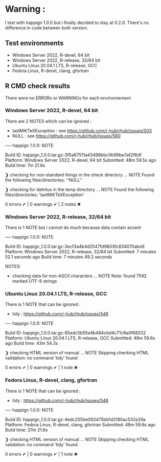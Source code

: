 # Warning :
   I test with happign 1.0.0 but i finally decided to stay at 0.2.0. There's 
no difference in code between both version.

## Test environments

* Windows Server 2022, R-devel, 64 bit
* Windows Server 2022, R-release, 32/64 bit
* Ubuntu Linux 20.04.1 LTS, R-release, GCC
* Fedora Linux, R-devel, clang, gfortran

## R CMD check results

There were no ERRORs or WARNINGs for each environnement

### Windows Server 2022, R-devel, 64 bit

There are 2 NOTES which can be ignored :
- lastMiKTeXException : see https://github.com/r-hub/rhub/issues/503
- NULL : see https://github.com/r-hub/rhub/issues/560

── happign 1.0.0: NOTE

  Build ID:   happign_1.0.0.tar.gz-3f5a67511a43498bbc0b99be7af2f6df
  Platform:   Windows Server 2022, R-devel, 64 bit
  Submitted:  48m 59.5s ago
  Build time: 7m 21.6s

❯ checking for non-standard things in the check directory ... NOTE
  Found the following files/directories:
    ''NULL''

❯ checking for detritus in the temp directory ... NOTE
  Found the following files/directories:
    'lastMiKTeXException'

0 errors ✔ | 0 warnings ✔ | 2 notes ✖

### Windows Server 2022, R-release, 32/64 bit

There is 1 NOTE but i cannot do much because data contain accent

── happign 1.0.0: NOTE

Build ID: 	happign_1.0.0.tar.gz-3ecf3a4b4d2547fd9803fc834070abe9
Platform: 	Windows Server 2022, R-release, 32/64 bit
Submitted: 	7 minutes 52.1 seconds ago
Build time: 	7 minutes 49.2 seconds

NOTES:

* checking data for non-ASCII characters ... NOTE
  Note: found 7592 marked UTF-8 strings

### Ubuntu Linux 20.04.1 LTS, R-release, GCC

There is 1 NOTE that can be ignored :
- tidy : https://github.com/r-hub/rhub/issues/548

── happign 1.0.0: NOTE

  Build ID:   happign_1.0.0.tar.gz-85edc5b55e4b484cbd4c71c8a0f68332
  Platform:   Ubuntu Linux 20.04.1 LTS, R-release, GCC
  Submitted:  48m 59.6s ago
  Build time: 43m 54.3s

❯ checking HTML version of manual ... NOTE
  Skipping checking HTML validation: no command 'tidy' found

0 errors ✔ | 0 warnings ✔ | 1 note ✖

### Fedora Linux, R-devel, clang, gfortran

There is 1 NOTE that can be ignored :
- tidy : https://github.com/r-hub/rhub/issues/548

── happign 1.0.0: NOTE

  Build ID:   happign_1.0.0.tar.gz-4edc205be092475bb1d3180ac532e29a
  Platform:   Fedora Linux, R-devel, clang, gfortran
  Submitted:  48m 59.6s ago
  Build time: 37m 21.6s

❯ checking HTML version of manual ... NOTE
  Skipping checking HTML validation: no command 'tidy' found

0 errors ✔ | 0 warnings ✔ | 1 note ✖
